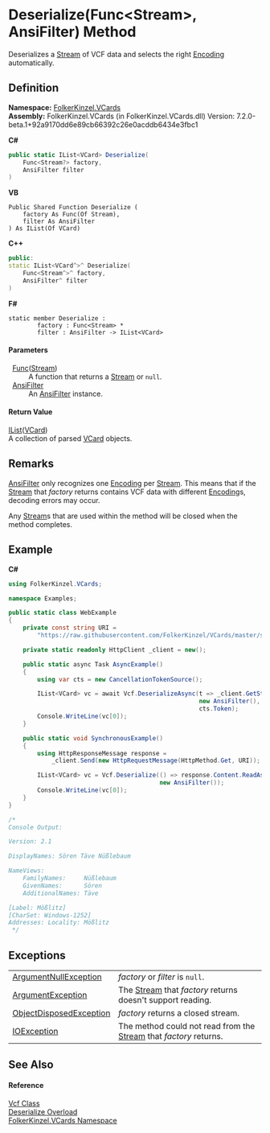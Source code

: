 # Deserialize(Func&lt;Stream&gt;, AnsiFilter) Method


Deserializes a <a href="https://learn.microsoft.com/dotnet/api/system.io.stream" target="_blank" rel="noopener noreferrer">Stream</a> of VCF data and selects the right <a href="https://learn.microsoft.com/dotnet/api/system.text.encoding" target="_blank" rel="noopener noreferrer">Encoding</a> automatically.



## Definition
**Namespace:** <a href="67dce261-ab8f-dd0a-4c0c-bc2633c1719e.md">FolkerKinzel.VCards</a>  
**Assembly:** FolkerKinzel.VCards (in FolkerKinzel.VCards.dll) Version: 7.2.0-beta.1+92a9170dd6e89cb66392c26e0acddb6434e3fbc1

**C#**
``` C#
public static IList<VCard> Deserialize(
	Func<Stream?> factory,
	AnsiFilter filter
)
```
**VB**
``` VB
Public Shared Function Deserialize ( 
	factory As Func(Of Stream),
	filter As AnsiFilter
) As IList(Of VCard)
```
**C++**
``` C++
public:
static IList<VCard^>^ Deserialize(
	Func<Stream^>^ factory, 
	AnsiFilter^ filter
)
```
**F#**
``` F#
static member Deserialize : 
        factory : Func<Stream> * 
        filter : AnsiFilter -> IList<VCard> 
```



#### Parameters
<dl><dt>  <a href="https://learn.microsoft.com/dotnet/api/system.func-1" target="_blank" rel="noopener noreferrer">Func</a>(<a href="https://learn.microsoft.com/dotnet/api/system.io.stream" target="_blank" rel="noopener noreferrer">Stream</a>)</dt><dd>A function that returns a <a href="https://learn.microsoft.com/dotnet/api/system.io.stream" target="_blank" rel="noopener noreferrer">Stream</a> or <code>null</code>.</dd><dt>  <a href="ca4f9ae6-422e-3a83-0b64-fc82ba7c1b4a.md">AnsiFilter</a></dt><dd>An <a href="ca4f9ae6-422e-3a83-0b64-fc82ba7c1b4a.md">AnsiFilter</a> instance.</dd></dl>

#### Return Value
<a href="https://learn.microsoft.com/dotnet/api/system.collections.generic.ilist-1" target="_blank" rel="noopener noreferrer">IList</a>(<a href="23413828-9a4a-2851-b88b-84d0afcb0031.md">VCard</a>)  
A collection of parsed <a href="23413828-9a4a-2851-b88b-84d0afcb0031.md">VCard</a> objects.

## Remarks

<a href="ca4f9ae6-422e-3a83-0b64-fc82ba7c1b4a.md">AnsiFilter</a> only recognizes one <a href="https://learn.microsoft.com/dotnet/api/system.text.encoding" target="_blank" rel="noopener noreferrer">Encoding</a> per <a href="https://learn.microsoft.com/dotnet/api/system.io.stream" target="_blank" rel="noopener noreferrer">Stream</a>. This means that if the <a href="https://learn.microsoft.com/dotnet/api/system.io.stream" target="_blank" rel="noopener noreferrer">Stream</a> that *factory* returns contains VCF data with different <a href="https://learn.microsoft.com/dotnet/api/system.text.encoding" target="_blank" rel="noopener noreferrer">Encoding</a>s, decoding errors may occur.

Any <a href="https://learn.microsoft.com/dotnet/api/system.io.stream" target="_blank" rel="noopener noreferrer">Stream</a>s that are used within the method will be closed when the method completes.


## Example


**C#**  
``` C#
using FolkerKinzel.VCards;

namespace Examples;

public static class WebExample
{
    private const string URI =
        "https://raw.githubusercontent.com/FolkerKinzel/VCards/master/src/Examples/AnsiFilterExamples/German.vcf";

    private static readonly HttpClient _client = new();

    public static async Task AsyncExample()
    {
        using var cts = new CancellationTokenSource();

        IList<VCard> vc = await Vcf.DeserializeAsync(t => _client.GetStreamAsync(URI, t),
                                                     new AnsiFilter(),
                                                     cts.Token);
        Console.WriteLine(vc[0]);
    }

    public static void SynchronousExample()
    {
        using HttpResponseMessage response =
            _client.Send(new HttpRequestMessage(HttpMethod.Get, URI));

        IList<VCard> vc = Vcf.Deserialize(() => response.Content.ReadAsStream(),
                                          new AnsiFilter());
        Console.WriteLine(vc[0]);
    }
}

/*
Console Output:

Version: 2.1

DisplayNames: Sören Täve Nüßlebaum

NameViews:
    FamilyNames:     Nüßlebaum
    GivenNames:      Sören
    AdditionalNames: Täve

[Label: Mößlitz]
[CharSet: Windows-1252]
Addresses: Locality: Mößlitz
 */
```


## Exceptions
<table>
<tr>
<td><a href="https://learn.microsoft.com/dotnet/api/system.argumentnullexception" target="_blank" rel="noopener noreferrer">ArgumentNullException</a></td>
<td><em>factory</em> or <em>filter</em> is <code>null</code>.</td></tr>
<tr>
<td><a href="https://learn.microsoft.com/dotnet/api/system.argumentexception" target="_blank" rel="noopener noreferrer">ArgumentException</a></td>
<td>The <a href="https://learn.microsoft.com/dotnet/api/system.io.stream" target="_blank" rel="noopener noreferrer">Stream</a> that <em>factory</em> returns doesn't support reading.</td></tr>
<tr>
<td><a href="https://learn.microsoft.com/dotnet/api/system.objectdisposedexception" target="_blank" rel="noopener noreferrer">ObjectDisposedException</a></td>
<td><em>factory</em> returns a closed stream.</td></tr>
<tr>
<td><a href="https://learn.microsoft.com/dotnet/api/system.io.ioexception" target="_blank" rel="noopener noreferrer">IOException</a></td>
<td>The method could not read from the <a href="https://learn.microsoft.com/dotnet/api/system.io.stream" target="_blank" rel="noopener noreferrer">Stream</a> that <em>factory</em> returns.</td></tr>
</table>

## See Also


#### Reference
<a href="776cc866-d81c-94ea-6b2e-9256ed03ad3b.md">Vcf Class</a>  
<a href="0e142389-302e-c1fc-2586-1a4cbf36ceae.md">Deserialize Overload</a>  
<a href="67dce261-ab8f-dd0a-4c0c-bc2633c1719e.md">FolkerKinzel.VCards Namespace</a>  

